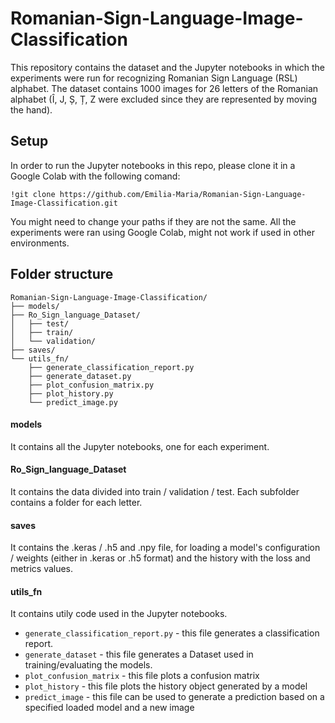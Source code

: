 # Romanian-Sign-Language-Image-Classification
This repository contains the dataset and the Jupyter notebooks in which the experiments were run for recognizing Romanian Sign Language (RSL) alphabet. The dataset contains 1000 images for 26 letters of the Romanian alphabet (Î, J, Ș, Ț, Z were excluded since they are represented by moving the hand).

## Setup 
In order to run the Jupyter notebooks in this repo, please clone it in a Google Colab with the following comand:
```
!git clone https://github.com/Emilia-Maria/Romanian-Sign-Language-Image-Classification.git
```
You might need to change your paths if they are not the same. All the experiments were ran using Google Colab, might not work if used in other environments.

## Folder structure
```
Romanian-Sign-Language-Image-Classification/
├── models/
├── Ro_Sign_language_Dataset/
│   ├── test/
│   ├── train/
│   └── validation/
├── saves/
└── utils_fn/
    ├── generate_classification_report.py
    ├── generate_dataset.py
    ├── plot_confusion_matrix.py
    ├── plot_history.py
    └── predict_image.py
```
#### models
It contains all the Jupyter notebooks, one for each experiment.
#### Ro_Sign_language_Dataset
It contains the data divided into train / validation / test. Each subfolder contains a folder for each letter.
#### saves
It contains the .keras / .h5 and .npy file, for loading a model's configuration / weights (either in .keras or .h5 format) and the history with the loss and metrics values.
#### utils_fn
It contains utily code used in the Jupyter notebooks.
- `generate_classification_report.py` - this file generates a classification report.
- `generate_dataset` - this file generates a Dataset used in training/evaluating the models.
- `plot_confusion_matrix` - this file plots a confusion matrix
- `plot_history` - this file plots the history object generated by a model
- `predict_image` - this file can be used to generate a prediction based on a specified loaded model and a new image

